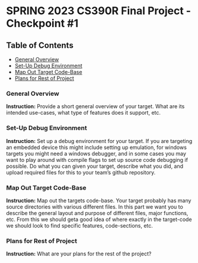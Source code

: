 # SPRING 2023 CS390R Final Project - Checkpoint #1

## Table of Contents
- [General Overview](https://github.com/jlcai/390r-final-project/blob/main/checkpoint1.md#general-overview)
- [Set-Up Debug Environment](https://github.com/jlcai/390r-final-project/blob/main/checkpoint1.md#set-up-debug-environment)
- [Map Out Target Code-Base](https://github.com/jlcai/390r-final-project/blob/main/checkpoint1.md#map-out-target-code-base)
- [Plans for Rest of Project](https://github.com/jlcai/390r-final-project/blob/main/checkpoint1.md#plans-for-rest-of-project)

### General Overview
**Instruction:** Provide a short general overview of your target. What are its intended use-cases,
what type of features does it support, etc.

### Set-Up Debug Environment
**Instruction:** Set up a debug environment for your target. If you are targeting an embedded
device this might include setting up emulation, for windows targets you might need a
windows debugger, and in some cases you may want to play around with compile
flags to set up source code debugging if possible. Do what you can given your
target, describe what you did, and upload required files for this to your team’s github
repository.

### Map Out Target Code-Base
**Instruction:** Map out the targets code-base. Your target probably has many source directories
with various different files. In this part we want you to describe the general layout
and purpose of different files, major functions, etc. From this we should geta good
idea of where exactly in the target-code we should look to find specific features,
code-sections, etc.

### Plans for Rest of Project
**Instruction:** What are your plans for the rest of the project?
